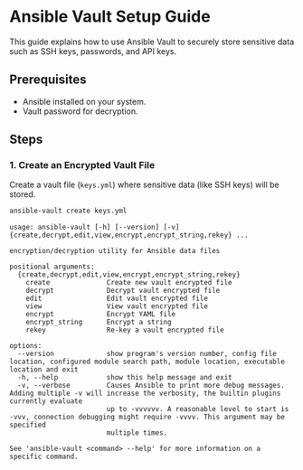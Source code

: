 # Ansible Vault Setup Guide

This guide explains how to use Ansible Vault to securely store sensitive data such as SSH keys, passwords, and API keys.

## Prerequisites

- Ansible installed on your system.
- Vault password for decryption.

## Steps

### 1. Create an Encrypted Vault File

Create a vault file (`keys.yml`) where sensitive data (like SSH keys) will be stored.

```bash
ansible-vault create keys.yml
```
``` vault options
usage: ansible-vault [-h] [--version] [-v] {create,decrypt,edit,view,encrypt,encrypt_string,rekey} ...

encryption/decryption utility for Ansible data files

positional arguments:
  {create,decrypt,edit,view,encrypt,encrypt_string,rekey}
    create              Create new vault encrypted file
    decrypt             Decrypt vault encrypted file
    edit                Edit vault encrypted file
    view                View vault encrypted file
    encrypt             Encrypt YAML file
    encrypt_string      Encrypt a string
    rekey               Re-key a vault encrypted file

options:
  --version             show program's version number, config file location, configured module search path, module location, executable location and exit
  -h, --help            show this help message and exit
  -v, --verbose         Causes Ansible to print more debug messages. Adding multiple -v will increase the verbosity, the builtin plugins currently evaluate
                        up to -vvvvvv. A reasonable level to start is -vvv, connection debugging might require -vvvv. This argument may be specified
                        multiple times.

See 'ansible-vault <command> --help' for more information on a specific command.
```
